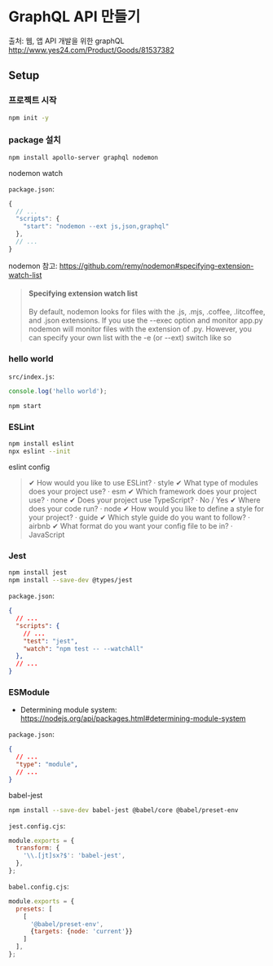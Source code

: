 # GraphQL API 만들기
출처: 웹, 앱 API 개발을 위한 graphQL http://www.yes24.com/Product/Goods/81537382

## Setup
### 프로젝트 시작  

```bash
npm init -y
```
### package 설치
```bash
npm install apollo-server graphql nodemon
```
nodemon watch

`package.json`:
```javascript
{ 
  // ...
  "scripts": {
    "start": "nodemon --ext js,json,graphql"
  },
  // ...
}
```

nodemon 참고: https://github.com/remy/nodemon#specifying-extension-watch-list
> #### Specifying extension watch list
>
>By default, nodemon looks for files with the .js, .mjs, .coffee, .litcoffee, and .json extensions. If you use the --exec option and monitor app.py nodemon will monitor files with the extension of .py. However, you can specify your own list with the -e (or --ext) switch like so

### hello world
`src/index.js`:
```javascript
console.log('hello world');
```

```bash
npm start
```

### ESLint
```bash
npm install eslint
npx eslint --init
```

eslint config

> ✔ How would you like to use ESLint? · style
✔ What type of modules does your project use? · esm
✔ Which framework does your project use? · none
✔ Does your project use TypeScript? · No / Yes
✔ Where does your code run? · node
✔ How would you like to define a style for your project? · guide
✔ Which style guide do you want to follow? · airbnb
✔ What format do you want your config file to be in? · JavaScript

### Jest
```bash
npm install jest
npm install --save-dev @types/jest
```

`package.json`:
```json
{
  // ...
  "scripts": {
    // ...
    "test": "jest",
    "watch": "npm test -- --watchAll"
  },
  // ...
}
```

### ESModule
- Determining module system: https://nodejs.org/api/packages.html#determining-module-system

`package.json`:
```json
{
  // ...
  "type": "module",
  // ...
}
```

babel-jest

```bash
npm install --save-dev babel-jest @babel/core @babel/preset-env
```

`jest.config.cjs`:
```javascript
module.exports = {
  transform: {
    '\\.[jt]sx?$': 'babel-jest',
  },
};
```

`babel.config.cjs`: 
```javascript
module.exports = {
  presets: [
    [
      '@babel/preset-env', 
      {targets: {node: 'current'}}
    ]
  ],
};
```